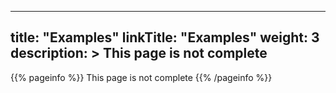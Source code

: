 
---
title: "Examples"
linkTitle: "Examples"
weight: 3
description: >
  This page is not complete
---

{{% pageinfo %}}
This page is not complete
{{% /pageinfo %}}

